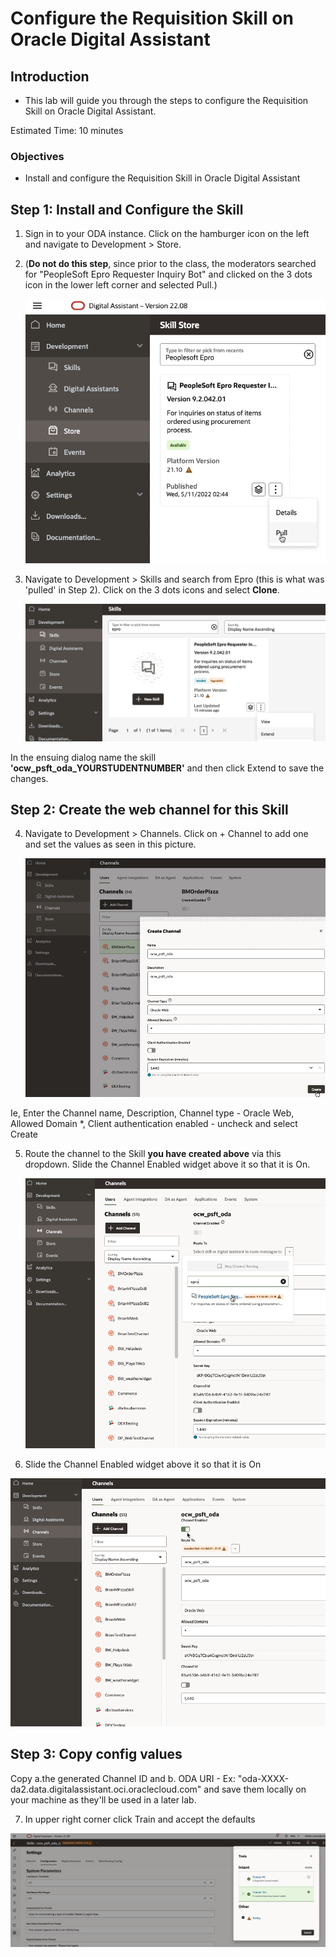 # Configure the Requisition Skill on Oracle Digital Assistant

## **Introduction**

- This lab will guide you through the steps to configure the Requisition Skill on Oracle Digital Assistant.

Estimated Time: 10 minutes

### **Objectives**

- Install and configure the Requisition Skill in Oracle Digital Assistant

## **Step 1:** Install and Configure the Skill

1. Sign in to your ODA instance. Click on the hamburger icon on the left and navigate to Development > Store. 

2. (**Do not do this step**, since prior to the class, the moderators searched for "PeopleSoft Epro Requester Inquiry Bot" and clicked on the 3 dots icon in the lower left corner and selected Pull.)

    ![get skill](images/pullskill.png " ")

3. Navigate to Development > Skills and search from Epro (this is what was 'pulled' in Step 2). Click on the 3 dots icons and select **Clone**.

	 ![store](images/a.png " ")

 In the ensuing dialog name the skill **'ocw\_psft\_oda_YOURSTUDENTNUMBER'** and then click Extend to save the changes.





## **Step 2:** Create the web channel for this Skill


4. Navigate to Development > Channels. Click on + Channel to add one and set the values as seen in this picture. 

    ![channels](images/1.png " ")

Ie, Enter the Channel name, Description, Channel type - Oracle Web, Allowed Domain *, Client authentication enabled - uncheck and select Create

5. Route the channel to the Skill **you have created above** via this dropdown.  Slide the Channel Enabled widget above it so that it is On.

    ![route](images/2.png " ")
    
6.  Slide the Channel Enabled widget above it so that it is On

![enable](images/3.png " ")
    

## **Step 3:** Copy config values

Copy a.the generated Channel ID and b. ODA URI - Ex: "oda-XXXX-da2.data.digitalassistant.oci.oraclecloud.com" and save them locally on your machine as they'll be used in a later lab.


7. In upper right corner click Train and accept the defaults

![train](images/train.png " ")
